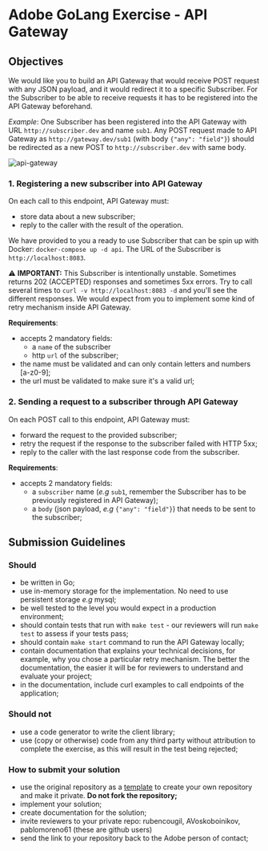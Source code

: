# Adobe GoLang Exercise - API Gateway

## Objectives

We would like you to build an API Gateway that would receive POST request with any JSON payload, and it would redirect 
it to a specific Subscriber. For the Subscriber to be able to receive requests it has to be registered into the API Gateway 
beforehand.

_Example_: One Subscriber has been registered into the API Gateway with URL `http://subscriber.dev` and name `sub1`. 
Any POST request made to API Gateway as `http://gateway.dev/sub1` (with body `{"any": "field"}`) should be redirected 
as a new POST to `http://subscriber.dev` with same body.

![api-gateway](https://user-images.githubusercontent.com/1073799/122784380-b81f4200-d2b2-11eb-9701-10205fa91643.png)

### 1. Registering a new subscriber into API Gateway
On each call to this endpoint, API Gateway must:
 * store data about a new subscriber;
 * reply to the caller with the result of the operation.

We have provided to you a ready to use Subscriber that can be spin up with Docker: `docker-compose up -d api`. The URL
of the Subscriber is `http://localhost:8083`. 

⚠️ **IMPORTANT:** This Subscriber is intentionally unstable. Sometimes returns 202 (ACCEPTED) responses and sometimes 5xx errors. 
Try to call several times to `curl -v http://localhost:8083 -d` and you'll see the different responses. We would expect 
from you to implement some kind of retry mechanism inside API Gateway.

**Requirements**:
  * accepts 2 mandatory fields: 
      * a `name` of the subscriber
      * http `url` of the subscriber;
  * the name must be validated and can only contain letters and numbers [a-z0-9];
  * the url must be validated to make sure it's a valid url;

### 2. Sending a request to a subscriber through API Gateway
On each POST call to this endpoint, API Gateway must:
  * forward the request to the provided subscriber;
  * retry the request if the response to the subscriber failed with HTTP 5xx; 
  * reply to the caller with the last response code from the subscriber.

**Requirements**:
 * accepts 2 mandatory fields:
    * a `subscriber` name (_e.g_ `sub1`, remember the Subscriber has to be previously registered in API Gateway);
    * a `body` (json payload, _e.g_ `{"any": "field"}`) that needs to be sent to the subscriber;

## Submission Guidelines
### Should
  * be written in Go;
  * use in-memory storage for the implementation. No need to use persistent storage _e.g_ mysql;
  * be well tested to the level you would expect in a production environment;
  * should contain tests that run with `make test` - our reviewers will run `make test` to assess if your tests pass;
  * should contain `make start` command to run the API Gateway locally;
  * contain documentation that explains your technical decisions, for example, why you chose a particular retry mechanism. The better the documentation, the easier it will be for reviewers to understand and evaluate your project;
  * in the documentation, include curl examples to call endpoints of the application;  

### Should not
  * use a code generator to write the client library;
  * use (copy or otherwise) code from any third party without attribution to complete the exercise, as this will result in the test being rejected;

### How to submit your solution
  * use the original repository as a [template](https://docs.github.com/es/github/creating-cloning-and-archiving-repositories/creating-a-repository-on-github/creating-a-repository-from-a-template) 
    to create your own repository and make it private. **Do not fork the repository;**
  * implement your solution;
  * create documentation for the solution; 
  * invite reviewers to your private repo: rubencougil, AVoskoboinikov, pablomoreno61 (these are github users)
  * send the link to your repository back to the Adobe person of contact;
